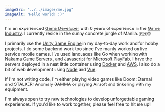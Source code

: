 ```yaml
---
imageSrc: "../../images/me.jpg"
imageAlt: "Hello world! :)"
---
```


I'm an experienced <u>Game Developer</u> with 6 years of experience in the <u>Game Industry</u>. I currently reside in the sunny concrete jungle of Manila. 🇵🇭🌞

I primarily use the <u>Unity Game Engine</u> in my day-to-day work and for hobby projects. I do some backend work too since I've mainly worked on live service mobile games. I've used languages like <u>Go</u> when working with <u>Nakama Game Servers </u>, and <u>Javascript</u> for <u>Microsoft PlayFab</u>. I have the servers deployed in a neat little container using <u>Docker</u> and <u>AWS</u>. I also do a bit of web development using <u>Node</u> and <u>Vue</u>. 

If I'm not writing code, I'm either playing video games like Doom: Eternal and STALKER: Anomaly GAMMA or playing Airsoft and tinkering with my equipment.

I'm always open to try new technologies to develop unforgettable gaming experiences. If you'd like to work together, please feel free to hit me up!
